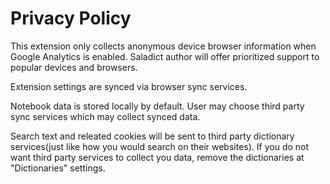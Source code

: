 # Privacy Policy

This extension only collects anonymous device browser information when Google Analytics is enabled. Saladict author will offer prioritized support to popular devices and browsers.

Extension settings are synced via browser sync services.

Notebook data is stored locally by default. User may choose third party sync services which may collect synced data.

Search text and releated cookies will be sent to third party dictionary services(just like how you would search on their websites). If you do not want third party services to collect you data, remove the dictionaries at "Dictionaries" settings.
